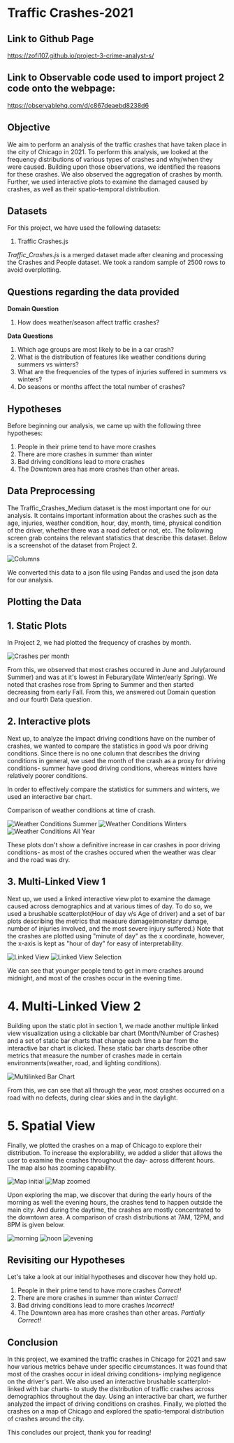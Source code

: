 
# Traffic Crashes-2021
## Link to Github Page
https://zofi107.github.io/project-3-crime-analyst-s/
## Link to Observable code used to import project 2 code onto the webpage:
https://observablehq.com/d/c867deaebd8238d6

## Objective
We aim to perform an analysis of the traffic crashes that have taken place in the city of Chicago in 2021. To perform this analysis, we looked at the frequency distributions of various types of crashes and why/when they were caused. Building upon those observations, we identified the reasons for these crashes. We also observed the aggregation of crashes by month. Further, we used interactive plots to examine the damaged caused by crashes, as well as their spatio-temporal distribution.

## Datasets
For this project, we have used the following datasets:
1. Traffic Crashes.js
 
 _Traffic_Crashes.js_ is a merged dataset made after cleaning and processing the Crashes and People dataset. We took a random sample of 2500 rows to avoid overplotting.

## Questions regarding the data provided
**Domain Question**
  1. How does weather/season affect traffic crashes?

**Data Questions**
  1. Which age groups are most likely to be in a car crash?
  2. What is the distribution of features like weather conditions during summers vs winters?
  3. What are the frequencies of the types of injuries suffered in summers vs winters?
  4. Do seasons or months affect the total number of crashes?

## Hypotheses
Before beginning our analysis, we came up with the following three hypotheses:

1. People in their prime tend to have more crashes
2. There are more crashes in summer than winter
3. Bad driving conditions lead to more crashes
4. The Downtown area has more crashes than other areas. 

## Data Preprocessing
The Traffic_Crashes_Medium dataset is the most important one for our analysis. It contains important information about the crashes such as the age, injuries, weather condition, hour, day, month, time, physical condition of the driver, whether there was a road defect or not, etc. The following screen grab contains the relevant statistics that describe this dataset. Below is a screenshot of the dataset from Project 2.

![Columns](./markdown%20pics/columns.png)

We converted this data to a json file using Pandas and used the json data for our analysis.

## Plotting the Data

## 1. Static Plots
In Project 2, we had plotted the frequency of crashes by month.

![Crashes per month](./markdown%20pics/crashes_per_month.png)

From this, we observed that most crashes occured in June and July(around Summer) and was at it's lowest in Feburary(late Winter/early Spring). We noted that crashes rose from Spring to Summer and then started decreasing from early Fall. From this, we answered out Domain question and our fourth Data question.

## 2. Interactive plots

Next up, to analyze the impact driving conditions have on the number of crashes, we wanted to compare the statistics in good v/s poor driving conditions. Since there is no one column that describes the driving conditions in general, we used the month of the crash as a proxy for driving conditions- summer have good driving conditions, whereas winters have relatively poorer conditions.

In order to effectively compare the statistics for summers and winters, we used an interactive bar chart.

Comparison of weather conditions at time of crash.

![Weather Conditions Summer](./screenshots/int-bar-summersPNG.PNG)
![Weather Conditions Winters](./screenshots/int-bar-winter.PNG)
![Weather Conditions All Year](./screenshots/int-bar-all-year.PNG)


These plots don't show a definitive increase in car crashes in poor driving conditions- as most of the crashes occured when the weather was clear and the road was dry.

## 3. Multi-Linked View 1

Next up, we used a linked interactive view plot to examine the damage caused across demographics and at various times of day. To do so, we used a brushable scatterplot(Hour of day v/s Age of driver) and a set of bar plots describing the metrics that measure damage(monetary damage, number of injuries involved, and the most severe injury suffered.)
Note that the crashes are plotted using "minute of day" as the x coordinate, however, the x-axis is kept as "hour of day" for easy of interpretability.

![Linked View](./screenshots/br_scatterplot.PNG)
![Linked View Selection](./screenshots/br_scatterplot-brushed.PNG)

We can see that younger people tend to get in more crashes around midnight, and most of the crashes occur in the evening time.

# 4. Multi-Linked View 2

Building upon the static plot in section 1, we made another multiple linked view visualization using a clickable bar chart (Month/Number of Crashes) and a set of static bar charts that change each time a bar from the interactive bar chart is clicked. These static bar charts describe other metrics that measure the number of crashes made in certain environments(weather, road, and lighting conditions).

![Multilinked Bar Chart](./screenshots/multi-linked-bar.PNG)

From this, we can see that all through the year, most crashes occurred on a road with no defects, during clear skies and in the daylight.

# 5. Spatial View

Finally, we plotted the crashes on a map of Chicago to explore their distribution. To increase the explorability, we added a slider that allows the user to examine the crashes throughout the day- across different hours. The map also has zooming capability.

![Map initial](./screenshots/map-initial.PNG)
![Map zoomed](./screenshots/map-downtown-5pm.PNG)

Upon exploring the map, we discover that during the early hours of the morning as well the evening hours, the crashes tend to happen outside the main city. And during the daytime, the crashes are mostly concentrated to the downtown area. A comparison of crash distributions at 7AM, 12PM, and 8PM is given below.

![morning](./screenshots/chicago-7am.PNG)
![noon](./screenshots/chicago-12pm.PNG)
![evening](./screenshots/chicago-8pm.PNG)

## Revisiting our Hypotheses

Let's take a look at our initial hypotheses and discover how they hold up.

1. People in their prime tend to have more crashes _*Correct!*_
2. There are more crashes in summer than winter _*Correct!*_
3. Bad driving conditions lead to more crashes
_*Incorrect!*_
4. The Downtown area has more crashes than other areas. _*Partially Correct!*_

## Conclusion

In this project, we examined the traffic crashes in Chicago for 2021 and saw how various metrics behave under specific circumstances. It was found that most of the crashes occur in ideal driving conditions- implying negligence on the driver's part. We also used an interactive brushable scatterplot- linked with bar charts- to study the distribution of traffic crashes across demographics throughout the day. Using an interactive bar chart, we further analyzed the impact of driving conditions on crashes. Finally, we plotted the crashes on a map of Chicago and explored the spatio-temporal distribution of crashes around the city.

This concludes our project, thank you for reading!